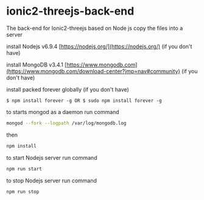 # ionic2-threejs-back-end
The back-end for Ionic2-threejs based on Node js
copy the files into a server

install Nodejs v6.9.4  [https://nodejs.org/](https://nodejs.org/) (if you don't have)

install MongoDB v3.4.1 [https://www.mongodb.com](https://www.mongodb.com/download-center?jmp=nav#community) (if you don't have)

install packed forever globally (if you don't have)

```
$ npm install forever -g OR $ sudo npm install forever -g
```
to starts mongod as a daemon run command

```bash
mongod --fork --logpath /var/log/mongodb.log
```
then

```bash
npm install
```
to start Nodejs server run command

```bash
npm run start
```
to stop Nodejs server run command

```bash
npm run stop
```